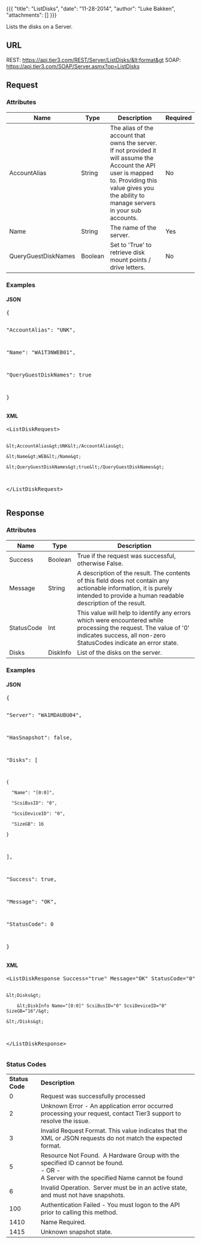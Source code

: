 {{{
  "title": "ListDisks",
  "date": "11-28-2014",
  "author": "Luke Bakken",
  "attachments": []
}}}

Lists the disks on a Server.

## URL

REST: https://api.tier3.com/REST/Server/ListDisks/&lt;format&gt
SOAP: https://api.tier3.com/SOAP/Server.asmx?op=ListDisks

## Request
### Attributes
<table>
    <thead>
    <tr>
      <th>Name</th>
      <th>Type</th>
      <th>Description</th>
      <th>Required</th>
    </tr>
  </thead>
  <tbody>
    <tr>
      <td>AccountAlias</td>
      <td>String</td>
      <td>The alias of the account that owns the server. If not provided it will assume the Account the API user is mapped to. Providing this value gives you the ability to manage servers in your sub accounts.</td>
      <td>No</td>
    </tr>
    <tr>
      <td>Name</td>
      <td>String</td>
      <td>The name of the server. &nbsp;</td>
      <td>Yes</td>
    </tr>
    <tr>
      <td>QueryGuestDiskNames</td>
      <td>Boolean</td>
      <td>Set to 'True' to retrieve disk mount points / drive letters.</td>
      <td>No</td>
    </tr>
  </tbody>
</table>

### Examples
<h4>JSON</h4>
<pre>{

  "AccountAlias": "UNK",

  "Name": "WA1T3NWEB01",

  "QueryGuestDiskNames": true

}</pre>

<h4>XML</h4>
<pre>&lt;ListDiskRequest&gt;

    &lt;AccountAlias&gt;UNK&lt;/AccountAlias&gt;

    &lt;Name&gt;WEB&lt;/Name&gt;

    &lt;QueryGuestDiskNames&gt;true&lt;/QueryGuestDiskNames&gt;

&lt;/ListDiskRequest&gt;</pre>

## Response
### Attributes
<table>
  <thead>
  <tr>
    <th>Name</th>
    <th>Type</th>
    <th>Description</th>
  </tr>
</thead>
<tbody>
    <tr>
      <td>Success</td>
      <td>Boolean</td>
      <td>True if the request was successful, otherwise False.</td>
    </tr>
    <tr>
      <td>Message</td>
      <td>String</td>
      <td>A description of the result. The contents of this field does not contain any actionable information, it is purely intended to provide a human readable description of the result.</td>
    </tr>
    <tr>
      <td>StatusCode</td>
      <td>Int</td>
      <td>This value will help to identify any errors which were encountered while processing the request. The value of '0' indicates success, all non-zero StatusCodes indicate an error state.</td>
    </tr>
    <tr>
      <td>Disks</td>
      <td>DiskInfo</td>
      <td>List of the disks on the server.</td>
    </tr>
  </tbody>
</table>

### Examples
<h4>JSON</h4>
<pre>{

  "Server": "WA1MDAUBU04",

  "HasSnapshot": false,

  "Disks": [

    {

      "Name": "[0:0]",

      "ScsiBusID": "0",

      "ScsiDeviceID": "0",

      "SizeGB": 16

    }

  ],

  "Success": true,

  "Message": "OK",

  "StatusCode": 0

}</pre>

<h4>XML</h4>
<pre>&lt;ListDiskResponse Success="true" Message="OK" StatusCode="0" Server="WA1MDAUBU04" HasSnapshot="false"&gt;

    &lt;Disks&gt;

        &lt;DiskInfo Name="[0:0]" ScsiBusID="0" ScsiDeviceID="0" SizeGB="16"/&gt;

    &lt;/Disks&gt;

&lt;/ListDiskResponse&gt;</pre>

### Status Codes
<table>
  <tbody>
    <tr>
      <td><strong>Status Code</strong>
      </td>
      <td><strong>Description</strong>
      </td>
    </tr>
    <tr>
      <td>0</td>
      <td>Request was successfully processed</td>
    </tr>
    <tr>
      <td>2</td>
      <td>Unknown Error - An application error occurred processing your request, contact Tier3 support to resolve the issue.</td>
    </tr>
    <tr>
      <td>3</td>
      <td>Invalid Request Format. This value indicates that the XML or JSON requests do not match the expected format.</td>
    </tr>
    <tr>
      <td>5</td>
      <td>Resource Not Found. &nbsp;A Hardware Group with the specified ID cannot be found.
        <br />- OR -
        <br />A Server with the specified Name cannot be found&nbsp;</td>
    </tr>
    <tr>
      <td>6</td>
      <td>Invalid Operation. &nbsp;Server must be in an active state, and must not have snapshots.</td>
    </tr>
    <tr>
      <td>100</td>
      <td>Authentication Failed - You must logon to the API prior to calling this method.</td>
    </tr>
    <tr>
      <td>1410</td>
      <td>Name Required.</td>
    </tr>
    <tr>
      <td>1415</td>
      <td>Unknown snapshot state.</td>
    </tr>
  </tbody>
</table>